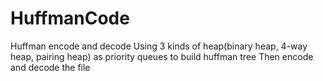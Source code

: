 # HuffmanCode
Huffman encode and decode
Using 3 kinds of heap(binary heap, 4-way heap, pairing heap) as priority queues to build huffman tree
Then encode and decode the file
